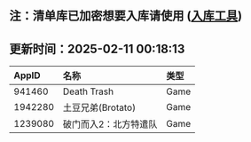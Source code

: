 ## 注：清单库已加密想要入库请使用 ([入库工具](https://github.com/BlankTMing/ManifestAutoUpdate/releases))

## 更新时间：2025-02-11 00:18:13
| AppID | 名称 | 类型  |
| :-------------------- | :----------------------------- | :----------- |
| 941460 | Death Trash| Game |
| 1942280 | 土豆兄弟(Brotato)| Game |
| 1239080 | 破门而入2：北方特遣队| Game |
